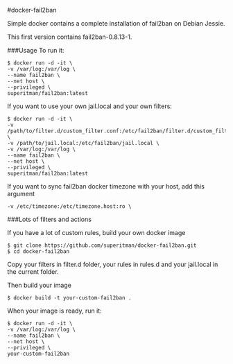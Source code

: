 #docker-fail2ban

Simple docker contains a complete installation of fail2ban on Debian Jessie.

This first version contains fail2ban-0.8.13-1.

###Usage
To run it:
```
$ docker run -d -it \
-v /var/log:/var/log \
--name fail2ban \
--net host \
--privileged \
superitman/fail2ban:latest
```
    
If you want to use your own jail.local and your own filters:
```
$ docker run -d -it \
-v /path/to/filter.d/custom_filter.conf:/etc/fail2ban/filter.d/custom_filter.conf \
-v /path/to/jail.local:/etc/fail2ban/jail.local \
-v /var/log:/var/log \
--name fail2ban \
--net host \
--privileged \
superitman/fail2ban:latest
```

If you want to sync fail2ban docker timezone with your host, add this argument
```
-v /etc/timezone:/etc/timezone.host:ro \
```

###Lots of filters and actions

If you have a lot of custom rules, build your own docker image
```
$ git clone https://github.com/superitman/docker-fail2ban.git
$ cd docker-fail2ban
```
Copy your filters in filter.d folder, your rules in rules.d and your jail.local in the current folder.

Then build your image
```
$ docker build -t your-custom-fail2ban .
```

When your image is ready, run it:
```
$ docker run -d -it \
-v /var/log:/var/log \
--name fail2ban \
--net host \
--privileged \
your-custom-fail2ban
```